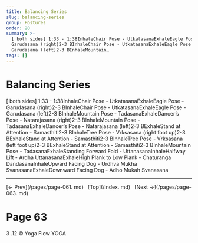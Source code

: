 ```yaml
---
title: Balancing Series
slug: balancing-series
group: Postures
order: 20
summary: >-
  [ both sides] 1:33 - 1:38InhaleChair Pose - UtkatasanaExhaleEagle Pose -
  Garudasana (right)2-3 BInhaleChair Pose - UtkatasanaExhaleEagle Pose -
  Garudasana (left)2-3 BInhaleMountain…
tags: []
---
```

# Balancing Series

[ both sides] 1:33 - 1:38InhaleChair Pose - UtkatasanaExhaleEagle Pose - Garudasana (right)2-3 BInhaleChair Pose - UtkatasanaExhaleEagle Pose - Garudasana (left)2-3 BInhaleMountain Pose - TadasanaExhaleDancer’s Pose - Natarajasana (right)2-3 BInhaleMountain Pose - TadasanaExhaleDancer’s Pose - Natarajasana (left)2-3 BExhaleStand at Attention - Samasthiti2-3 BInhaleTree Pose - Vrksasana (right foot up)2-3 BExhaleStand at Attention - Samasthiti2-3 BInhaleTree Pose - Vrksasana (left foot up)2-3 BExhaleStand at Attention - Samasthiti2-3 BInhaleMountain Pose - TadasanaExhaleStanding Forward Fold - UttanasanaInhaleHalfway Lift - Ardha UttanasanaExhaleHigh Plank to Low Plank - Chaturanga DandasanaInhaleUpward Facing Dog - Urdhva Mukha SvanasanaExhaleDownward Facing Dog - Adho Mukah Svanasana
- --
[← Prev](/pages/page-061. md) &nbsp; [Top](/index. md) &nbsp; [Next →](/pages/page-063. md)

# Page 63

3 .12 © Yoga Flow YOGA
